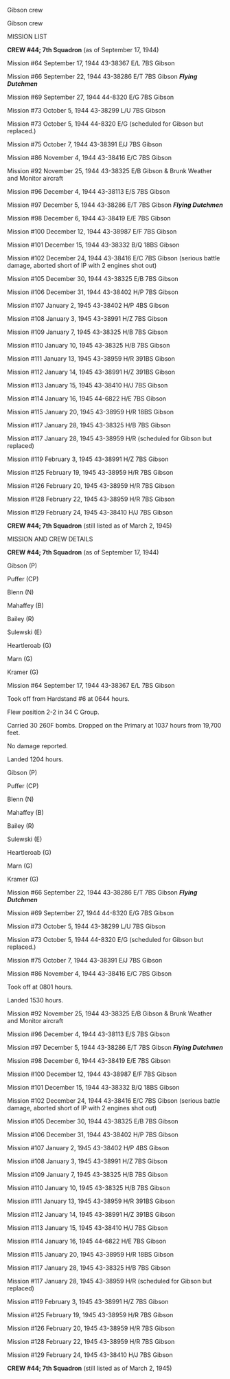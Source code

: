 





Gibson crew






 




Gibson crew

MISSION LIST

**CREW #44; 7th Squadron** (as of September 17, 1944\)

Mission #64 September 17, 1944 43-38367 E/L 7BS Gibson

Mission #66 September 22, 1944 43-38286 E/T 7BS Gibson ***Flying
Dutchmen***

Mission #69 September 27, 1944 44-8320 E/G 7BS Gibson

Mission #73 October 5, 1944 43-38299 L/U 7BS Gibson

Mission #73 October 5, 1944 44-8320 E/G (scheduled for
Gibson but replaced.)

Mission #75 October 7, 1944 43-38391 E/J 7BS Gibson

Mission #86 November 4, 1944 43-38416 E/C 7BS Gibson

Mission #92 November 25, 1944 43-38325 E/B Gibson \&
Brunk Weather and Monitor aircraft

Mission #96 December 4, 1944 43-38113 E/S 7BS Gibson

Mission #97 December 5, 1944 43-38286 E/T 7BS Gibson ***Flying
Dutchmen***

Mission #98 December 6, 1944 43-38419 E/E 7BS Gibson

Mission #100 December 12, 1944 43-38987 E/F 7BS Gibson

Mission #101 December 15, 1944 43-38332 B/Q 18BS Gibson

Mission #102 December 24, 1944 43-38416 E/C 7BS Gibson
(serious battle damage, aborted short of IP with 2 engines shot out)

Mission #105 December 30, 1944 43-38325 E/B 7BS Gibson

Mission #106 December 31, 1944 43-38402 H/P 7BS Gibson

Mission #107 January 2, 1945 43-38402 H/P 4BS Gibson

Mission #108 January 3, 1945 43-38991 H/Z 7BS Gibson

Mission #109 January 7, 1945 43-38325 H/B 7BS Gibson

Mission #110 January 10, 1945 43-38325 H/B 7BS Gibson

Mission #111 January 13, 1945 43-38959 H/R 391BS Gibson

Mission #112 January 14, 1945 43-38991 H/Z 391BS Gibson

Mission #113 January 15, 1945 43-38410 H/J 7BS Gibson

Mission #114 January 16, 1945 44-6822 H/E 7BS Gibson

Mission #115 January 20, 1945 43-38959 H/R 18BS Gibson

Mission #117 January 28, 1945 43-38325 H/B 7BS Gibson

Mission #117 January 28, 1945 43-38959 H/R (scheduled for
Gibson but replaced)

Mission #119 February 3, 1945 43-38991 H/Z 7BS Gibson

Mission #125 February 19, 1945 43-38959 H/R 7BS Gibson

Mission #126 February 20, 1945 43-38959 H/R 7BS Gibson

Mission #128 February 22, 1945 43-38959 H/R 7BS Gibson

Mission #129 February 24, 1945 43-38410 H/J 7BS Gibson

**CREW #44; 7th Squadron** (still listed as of
March 2, 1945\)

MISSION AND CREW DETAILS

**CREW #44; 7th Squadron** (as of September 17, 1944\)

Gibson (P)

Puffer (CP)

Blenn (N)

Mahaffey (B)

Bailey (R)

Sulewski (E)

Heartleroab (G)

Marn (G)

Kramer (G)

Mission #64 September 17, 1944 43-38367 E/L 7BS Gibson

Took off from Hardstand #6 at 0644 hours.

Flew position 2-2 in 34 C Group.

Carried 30 260F bombs. Dropped on the Primary at 1037 hours
from 19,700 feet.

No damage reported.

Landed 1204 hours.

Gibson (P)

Puffer (CP)

Blenn (N)

Mahaffey (B)

Bailey (R)

Sulewski (E)

Heartleroab (G)

Marn (G)

Kramer (G)

Mission #66 September 22, 1944 43-38286 E/T 7BS Gibson ***Flying
Dutchmen***

Mission #69 September 27, 1944 44-8320 E/G 7BS Gibson

Mission #73 October 5, 1944 43-38299 L/U 7BS Gibson

Mission #73 October 5, 1944 44-8320 E/G (scheduled for
Gibson but replaced.)

Mission #75 October 7, 1944 43-38391 E/J 7BS Gibson

Mission #86 November 4, 1944 43-38416 E/C 7BS Gibson

Took off at 0801 hours.

Landed 1530 hours.

Mission #92 November 25, 1944 43-38325 E/B Gibson \&
Brunk Weather and Monitor aircraft

Mission #96 December 4, 1944 43-38113 E/S 7BS Gibson

Mission #97 December 5, 1944 43-38286 E/T 7BS Gibson ***Flying
Dutchmen***

Mission #98 December 6, 1944 43-38419 E/E 7BS Gibson

Mission #100 December 12, 1944 43-38987 E/F 7BS Gibson

Mission #101 December 15, 1944 43-38332 B/Q 18BS Gibson

Mission #102 December 24, 1944 43-38416 E/C 7BS Gibson
(serious battle damage, aborted short of IP with 2 engines shot out)

Mission #105 December 30, 1944 43-38325 E/B 7BS Gibson

Mission #106 December 31, 1944 43-38402 H/P 7BS Gibson

Mission #107 January 2, 1945 43-38402 H/P 4BS Gibson

Mission #108 January 3, 1945 43-38991 H/Z 7BS Gibson

Mission #109 January 7, 1945 43-38325 H/B 7BS Gibson

Mission #110 January 10, 1945 43-38325 H/B 7BS Gibson

Mission #111 January 13, 1945 43-38959 H/R 391BS Gibson

Mission #112 January 14, 1945 43-38991 H/Z 391BS Gibson

Mission #113 January 15, 1945 43-38410 H/J 7BS Gibson

Mission #114 January 16, 1945 44-6822 H/E 7BS Gibson

Mission #115 January 20, 1945 43-38959 H/R 18BS Gibson

Mission #117 January 28, 1945 43-38325 H/B 7BS Gibson

Mission #117 January 28, 1945 43-38959 H/R (scheduled for
Gibson but replaced)

Mission #119 February 3, 1945 43-38991 H/Z 7BS Gibson

Mission #125 February 19, 1945 43-38959 H/R 7BS Gibson

Mission #126 February 20, 1945 43-38959 H/R 7BS Gibson

Mission #128 February 22, 1945 43-38959 H/R 7BS Gibson

Mission #129 February 24, 1945 43-38410 H/J 7BS Gibson

**CREW #44; 7th Squadron** (still listed as of
March 2, 1945\)




